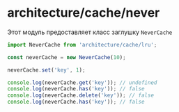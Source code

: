 # architecture/cache/never

Этот модуль предоставляет класс заглушку `NeverCache`

```js
import NeverCache from 'architecture/cache/lru';

const neverCache = new NeverCache(10);

neverCache.set('key', 1);

console.log(neverCache.get('key')); // undefined
console.log(neverCache.has('key')); // false
console.log(neverCache.delete('key')); // false
console.log(neverCache.has('key')); // false
```